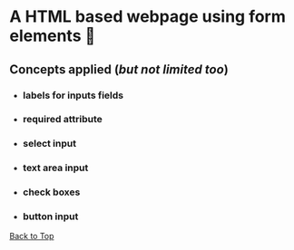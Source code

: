 <a name="custom_anchor_name"></a>

# A HTML based webpage using form elements :page_with_curl:

## Concepts applied (*but not limited too*)

- ### labels for inputs fields
- ### required attribute
- ### select input
- ### text area input
- ### check boxes
- ### button input

[Back to Top](#custom_anchor_name)
